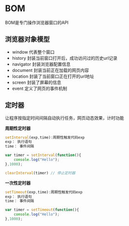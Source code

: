 # BOM

BOM是专门操作浏览器窗口的API

## 浏览器对象模型

- window 代表整个窗口
- history 封装当前窗口打开后，成功访问过的历史url记录
- navigator 封装浏览器配置信息
- document 封装当前正在加载的网页内容
- location 封装了当前窗口正在打开的url地址
- screen 封装了屏幕的信息
- event 定义了网页的事件机制

## 定时器

让程序按指定时间间隔自动执行任务，网页动态效果，计时功能

**周期性定时器**

```js
setInterval(exp,time):周期性触发代码exp
exp： 执行语句
time： 事件间隔

var timer = setInterval(function(){
    console.log("Hello");
},1000);

clearInterval(timer) // 停止定时器
```
**一次性定时器**

```js
setTimeout(exp,time):周期性触发代码exp
exp： 执行语句
time： 事件间隔

var timer = setTimeout(function(){
    console.log("Hello");
},1000);

```